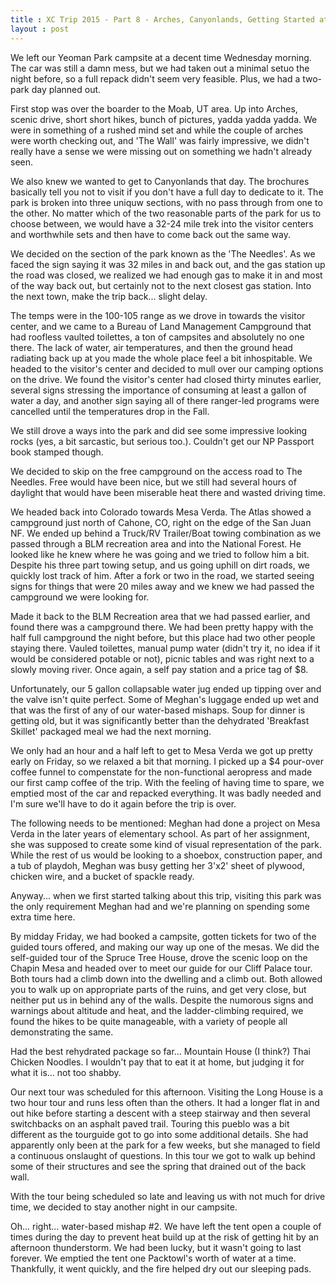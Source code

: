 ```yaml
---
title : XC Trip 2015 - Part 8 - Arches, Canyonlands, Getting Started at Mesa Verda
layout : post
--- 
```


We left our Yeoman Park campsite at a decent time Wednesday morning. The car was still a damn mess, but we had taken out a minimal setuo the night before, so a full repack didn't seem very feasible.  Plus, we had a two-park day planned out.

First stop was over the boarder to the Moab, UT area.  Up into Arches, scenic drive, short short hikes, bunch of pictures, yadda yadda yadda.  We were in something of a rushed mind set and while the couple of arches were worth checking out, and \'The Wall\' was fairly impressive, we didn\'t really have a sense we were missing out on something we hadn't already seen.  

We also knew we wanted to get to Canyonlands that day.  The brochures basically tell you not to visit if you don't have a full day to dedicate to it.  The park is broken into three uniquw sections, with no pass through from one to the other.  No matter which of the two reasonable parts of the park for us to choose between, we would have a 32-24 mile trek into the visitor centers and worthwhile sets and then have to come back out the same way.  

We decided on the section of the park known as the \'The Needles\'.  As we faced the sign saying it was 32 miles in and back out, and the gas station up the road was closed, we realized we had enough gas to make it in and most of the way back out, but certainly not to the next closest gas station.  Into the next town, make the trip back... slight delay.

The temps were in the 100-105 range as we drove in towards the visitor center, and we came to a Bureau of Land Management Campground that had roofless vaulted toilettes, a ton of campsites and absolutely no one there.  The lack of water, air temperatures, and then the ground head radiating back up at you made the whole place feel a bit inhospitable.  We headed to the visitor\'s center and decided to mull over our camping options on the drive.  We found the visitor\'s center had closed thirty minutes earlier, several signs stressing the importance of consuming at least a gallon of water a day, and another sign saying all of there ranger-led programs were cancelled until the temperatures drop in the Fall.  

We still drove a ways into the park and did see some impressive looking rocks (yes, a bit sarcastic, but serious too.).  Couldn't get our NP Passport book stamped though.

We decided to skip on the free campground on the access road to The Needles.  Free would have been nice, but we still had several hours of daylight that would have been miserable heat there and wasted driving time.  

We headed back into Colorado towards Mesa Verda.  The Atlas showed a campground just north of Cahone, CO, right on the edge of the San Juan NF.  We ended up behind a Truck/RV Trailer/Boat towing combination as we passed through a BLM recreation area and into the National Forest.  He looked like he knew where he was going and we tried to follow him a bit.  Despite his three part towing setup, and us going uphill on dirt roads, we quickly lost track of him.  After a fork or two in the road, we started seeing signs for things that were 20 miles away and we knew we had passed the campground we were looking for.  

Made it back to the BLM Recreation area that we had passed earlier, and found there was a campground there.  We had been pretty happy with the half full campground the night before, but this place had two other people staying there.  Vauled toilettes, manual pump water (didn't try it, no idea if it would be considered potable or not), picnic tables and was right next to a slowly moving river.  Once again, a self pay station and a price tag of $8.

Unfortunately, our 5 gallon collapsable water jug ended up tipping over and the valve isn't quite perfect.  Some of Meghan\'s luggage ended up wet and that was the first of any of our water-based mishaps.  Soup for dinner is getting old, but it was significantly better than the dehydrated \'Breakfast Skillet\' packaged meal we had the next morning.  

We only had an hour and a half left to get to Mesa Verda we got up pretty early on Friday, so we relaxed a bit that morning.  I picked up a $4 pour-over coffee funnel to compenstate for the non-functional aeropress and made our first camp coffee of the trip.  With the feeling of having time to spare, we emptied most of the car and repacked everything.  It was badly needed and I'm sure we'll have to do it again before the trip is over. 

The following needs to be mentioned:
Meghan had done a project on Mesa Verda in the later years of elementary school.  As part of her assignment, she was supposed to create some kind of visual representation of the park.  While the rest of us would be looking to a shoebox, construction paper, and a tub of playdoh, Meghan was busy getting her 3\'x2\' sheet of plywood, chicken wire, and a bucket of spackle ready.

Anyway... when we first started talking about this trip, visiting this park was the only requirement Meghan had and we\'re planning on spending some extra time here.

By midday Friday, we had booked a campsite, gotten tickets for two of the guided tours offered, and making our way up one of the mesas.  We did the self-guided tour of the Spruce Tree House, drove the scenic loop on the Chapin Mesa and headed over to meet our guide for our Cliff Palace tour.  Both tours had a climb down into the dwelling and a climb out.  Both allowed you to walk up on appropriate parts of the ruins, and get very close, but neither put us in behind any of the walls.  Despite the numorous signs and warnings about altitude and heat, and the ladder-climbing required, we found the hikes to be quite manageable, with a variety of people all demonstrating the same. 

Had the best rehydrated package so far... Mountain House (I think?) Thai Chicken Noodles.  I wouldn't pay that to eat it at home, but judging it for what it is... not too shabby.

Our next tour was scheduled for this afternoon.  Visiting the Long House is a two hour tour and runs less often than the others.  It had a longer flat in and out hike before starting a descent with a steep stairway and then several switchbacks on an asphalt paved trail.  Touring this pueblo was a bit different as the tourguide got to go into some additional details.  She had apparently only been at the park for a few weeks, but she managed to field a continuous onslaught of questions.  In this tour we got to walk up behind some of their structures and see the spring that drained out of the back wall.

With the tour being scheduled so late and leaving us with not much for drive time, we decided to stay another night in our campsite. 

Oh... right... water-based mishap #2.  We have left the tent open a couple of times during the day to prevent heat build up at the risk of getting hit by an afternoon thunderstorm.  We had been lucky, but it wasn't going to last forever.  We emptied the tent one Packtowl's worth of water at a time.  Thankfully, it went quickly, and the fire helped dry out our sleeping pads.




